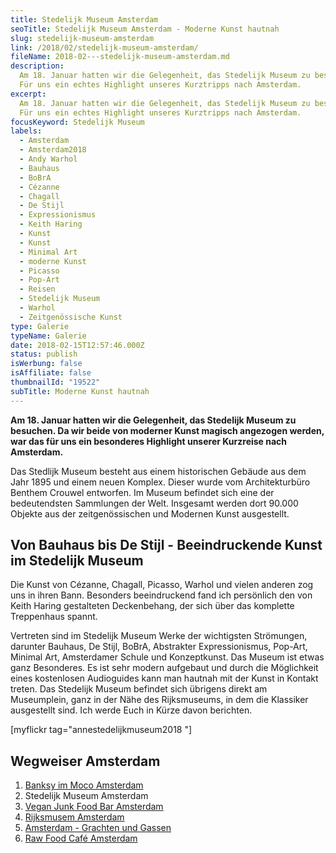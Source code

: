 ```yaml
---
title: Stedelijk Museum Amsterdam
seoTitle: Stedelijk Museum Amsterdam - Moderne Kunst hautnah
slug: stedelijk-museum-amsterdam
link: /2018/02/stedelijk-museum-amsterdam/
fileName: 2018-02---stedelijk-museum-amsterdam.md
description:
  Am 18. Januar hatten wir die Gelegenheit, das Stedelijk Museum zu besuchen.
  Für uns ein echtes Highlight unseres Kurztripps nach Amsterdam.
excerpt:
  Am 18. Januar hatten wir die Gelegenheit, das Stedelijk Museum zu besuchen.
  Für uns ein echtes Highlight unseres Kurztripps nach Amsterdam.
focusKeyword: Stedelijk Museum
labels:
  - Amsterdam
  - Amsterdam2018
  - Andy Warhol
  - Bauhaus
  - BoBrA
  - Cézanne
  - Chagall
  - De Stijl
  - Expressionismus
  - Keith Haring
  - Kunst
  - Kunst
  - Minimal Art
  - moderne Kunst
  - Picasso
  - Pop-Art
  - Reisen
  - Stedelijk Museum
  - Warhol
  - Zeitgenössische Kunst
type: Galerie
typeName: Galerie
date: 2018-02-15T12:57:46.000Z
status: publish
isWerbung: false
isAffiliate: false
thumbnailId: "19522"
subTitle: Moderne Kunst hautnah
---
```


<strong>Am 18. Januar hatten wir die Gelegenheit, das Stedelijk Museum zu
besuchen. Da wir beide von moderner Kunst magisch angezogen werden, war das für
uns ein besonderes Highlight unserer Kurzreise nach Amsterdam.</strong>

Das Stedlijk Museum besteht aus einem historischen Gebäude aus dem Jahr 1895 und
einem neuen Komplex. Dieser wurde vom Architekturbüro Benthem Crouwel entworfen.
Im Museum befindet sich eine der bedeutendsten Sammlungen der Welt. Insgesamt
werden dort 90.000 Objekte aus der zeitgenössischen und Modernen Kunst
ausgestellt.

## Von Bauhaus bis De Stijl - Beeindruckende Kunst im Stedelijk Museum

Die Kunst von Cézanne, Chagall, Picasso, Warhol und vielen anderen zog uns in
ihren Bann. Besonders beeindruckend fand ich persönlich den von Keith Haring
gestalteten Deckenbehang, der sich über das komplette Treppenhaus spannt.

Vertreten sind im Stedelijk Museum Werke der wichtigsten Strömungen, darunter
Bauhaus, De Stijl, BoBrA, Abstrakter Expressionismus, Pop-Art, Minimal Art,
Amsterdamer Schule und Konzeptkunst. Das Museum ist etwas ganz Besonderes. Es
ist sehr modern aufgebaut und durch die Möglichkeit eines kostenlosen
Audioguides kann man hautnah mit der Kunst in Kontakt treten. Das Stedelijk
Museum befindet sich übrigens direkt am Museumplein, ganz in der Nähe des
Rijksmuseums, in dem die Klassiker ausgestellt sind. Ich werde Euch in Kürze
davon berichten.

[myflickr tag="annestedelijkmuseum2018 "]

## Wegweiser Amsterdam

<ol>
    <li><a href="http://cardamonchai.com/2018/01/banksy-im-moco-amsterdam/">Banksy im Moco Amsterdam</a></li>
    <li>Stedelijk Museum Amsterdam</li>
    <li><a href="http://cardamonchai.com/2018/02/vegan-junk-food-bar-amsterdam/">Vegan Junk Food Bar Amsterdam</a></li>
    <li><a href="http://cardamonchai.com/2018/03/rijksmuseum-amsterdam/">Rijksmusem Amsterdam</a></li>
    <li><a href="http://cardamonchai.com/2018/03/amsterdam/">Amsterdam - Grachten und Gassen</a></li>
    <li><a href="http://cardamonchai.com/2018/03/raw-food-cafe-amsterdam-zest-for-life/">Raw Food Café Amsterdam</a></li>
</ol>
